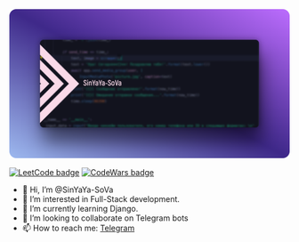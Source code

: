 <img src="https://github.com/SinYaYa-SoVa/SinYaYa-SoVa/blob/main/res/cover.png?raw=true" alt="SinYaYa-SoVa">

<!--  Made with https://leetcode-badge.vercel.app/ -->
<a href="https://leetcode.com/SinYaYa-SoVa/"><img src="https://img.shields.io/badge/dynamic/json?style=flat-square&labelColor=black&color=pink&label=Solved&query=solved&url=https%3A%2F%2Fleetcode-badge.vercel.app%2Fapi%2Fusers%2FSinYaYa-SoVa&logo=leetcode&logoColor=pink" alt="LeetCode badge"></a> 
<a href="https://www.codewars.com/users/SinYaYa-SoVa/"><img src="https://www.codewars.com/users/SinYaYa-SoVa/badges/micro" alt="CodeWars badge"></a>




- 👋 Hi, I’m @SinYaYa-SoVa
- 👀 I’m interested in Full-Stack development.
- 🌱 I’m currently learning Django.
- 💞️ I’m looking to collaborate on Telegram bots
- 📫 How to reach me: <a href="https://t.me/SinYaYa_SoVa">Telegram</a>
